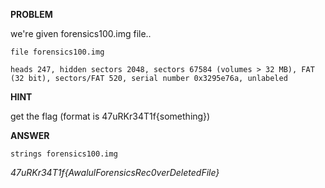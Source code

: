 __PROBLEM__

we're given forensics100.img file..

`file forensics100.img`

```forensics100.img: DOS/MBR boot sector, code offset 0x58+2, OEM-ID "mkfs.fat", Media descriptor 0xf8, sectors/track 62, 
heads 247, hidden sectors 2048, sectors 67584 (volumes > 32 MB), FAT (32 bit), sectors/FAT 520, serial number 0x3295e76a, unlabeled
```

__HINT__

get the flag (format is 47uRKr34T1f{something})

__ANSWER__

`strings forensics100.img`

_47uRKr34T1f{AwalulForensicsRec0verDeletedFile}_
